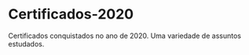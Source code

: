 # Certificados-2020
 Certificados conquistados no ano de 2020. Uma variedade de assuntos estudados.
